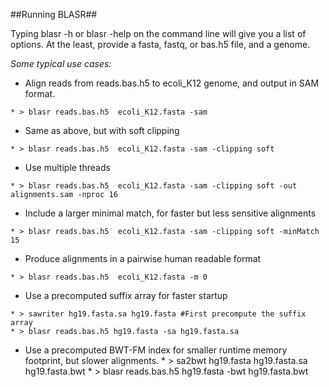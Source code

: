 ##Running BLASR##

Typing blasr -h or blasr -help on the command line will give you a
list of options.  At the least, provide a fasta, fastq, or bas.h5 file,
and a genome.

*Some typical use cases:*

+    Align reads from reads.bas.h5 to ecoli_K12 genome, and output in SAM format.

    * > blasr reads.bas.h5  ecoli_K12.fasta -sam

+    Same as above, but with soft clipping

    * > blasr reads.bas.h5  ecoli_K12.fasta -sam -clipping soft

+    Use multiple threads

    * > blasr reads.bas.h5  ecoli_K12.fasta -sam -clipping soft -out alignments.sam -nproc 16

+    Include a larger minimal match, for faster but less sensitive alignments

    * > blasr reads.bas.h5  ecoli_K12.fasta -sam -clipping soft -minMatch 15

+    Produce alignments in a pairwise human readable format

    * > blasr reads.bas.h5  ecoli_K12.fasta -m 0


+    Use a precomputed suffix array for faster startup

    * > sawriter hg19.fasta.sa hg19.fasta #First precompute the suffix array
    * > blasr reads.bas.h5 hg19.fasta -sa hg19.fasta.sa


+    Use a precomputed BWT-FM index for smaller runtime memory footprint, but slower alignments.
    * > sa2bwt hg19.fasta hg19.fasta.sa hg19.fasta.bwt
    * > blasr reads.bas.h5 hg19.fasta -bwt hg19.fasta.bwt

